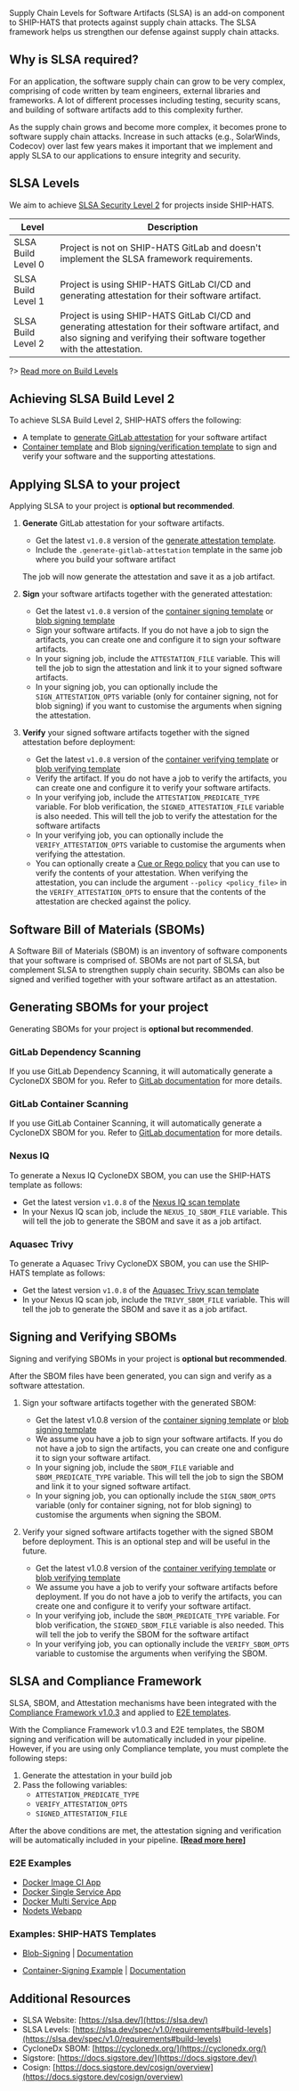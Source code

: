 
Supply Chain Levels for Software Artifacts (SLSA) is an add-on component to SHIP-HATS that protects against supply chain attacks. The SLSA framework helps us  strengthen our defense against supply chain attacks.

## Why is SLSA required?

For an application, the software supply chain can grow to be very complex, comprising of code written by team engineers, external libraries and frameworks. A lot of different processes including testing, security scans, and building of software artifacts add to this complexity further. 

As the supply chain grows and become more complex, it becomes prone to software supply chain attacks. Increase in such attacks (e.g., SolarWinds, Codecov) over last few years makes it important that we implement and apply SLSA to our applications to ensure  integrity and security. 

## SLSA Levels

We aim to achieve [SLSA Security Level 2](https://slsa.dev/spec/v1.0/levels) for projects inside SHIP-HATS.

|Level|Description|
|---|---|
|SLSA Build Level 0| Project is not on SHIP-HATS GitLab and doesn't implement the SLSA framework requirements.
SLSA Build Level 1| Project is using SHIP-HATS GitLab CI/CD and generating attestation for their software artifact.
SLSA Build Level 2| Project is using SHIP-HATS GitLab CI/CD and generating attestation for their software artifact, and also signing and verifying their software together with the attestation.

?> [Read more on Build Levels](https://slsa.dev/spec/v1.0/levels)

## Achieving SLSA Build Level 2

To achieve SLSA Build Level 2, SHIP-HATS offers the following:

-   A template to  [generate GitLab attestation](https://sgts.gitlab-dedicated.com/wog/gvt/ship/ship-hats-templates/-/tree/main/templates#file-gitlab-ci-slsa-commonyml)  for your software artifact
-   [Container template](https://sgts.gitlab-dedicated.com/wog/gvt/ship/ship-hats-templates/-/tree/main/templates#file-gitlab-ci-container-signingyml) and Blob [signing/verification template](https://sgts.gitlab-dedicated.com/wog/gvt/ship/ship-hats-templates/-/tree/main/templates#file-gitlab-ci-blob-signingyml)  to sign and verify your software and the supporting attestations.

## Applying SLSA to your project 

Applying SLSA to your project is **optional but recommended**.

1. **Generate** GitLab attestation for your software artifacts.
    -   Get the latest `v1.0.8` version of the  [generate attestation template](https://sgts.gitlab-dedicated.com/wog/gvt/ship/ship-hats-templates/-/tree/main/templates#file-gitlab-ci-slsa-commonyml).
    -   Include the `.generate-gitlab-attestation` template in the same job where you build your software artifact
    
    The job will now generate the attestation and save it as a job artifact.
1. **Sign** your software artifacts together with the generated attestation:

    -   Get the latest `v1.0.8` version of the  [container signing template](https://sgts.gitlab-dedicated.com/wog/gvt/ship/ship-hats-templates/-/tree/main/templates#file-gitlab-ci-container-signingyml)  or  [blob signing template](https://sgts.gitlab-dedicated.com/wog/gvt/ship/ship-hats-templates/-/tree/main/templates#file-gitlab-ci-blob-signingyml)
    -   Sign your software artifacts. If you do not have a job to sign the artifacts, you can create one and configure it to sign your software artifacts.
    -   In your signing job, include the  `ATTESTATION_FILE`  variable. This will tell the job to sign the attestation and link it to your signed software artifacts.
    -   In your signing job, you can optionally include the  `SIGN_ATTESTATION_OPTS`  variable (only for container signing, not for blob signing) if you want to customise the arguments when signing the attestation.
1. **Verify** your signed software artifacts together with the signed attestation before deployment:

    -   Get the latest `v1.0.8` version of the  [container verifying template](https://sgts.gitlab-dedicated.com/wog/gvt/ship/ship-hats-templates/-/tree/main/templates#file-gitlab-ci-container-signingyml) or [blob verifying template](https://sgts.gitlab-dedicated.com/wog/gvt/ship/ship-hats-templates/-/tree/main/templates#file-gitlab-ci-blob-signingyml)
    -   Verify the artifact. If you do not have a job to verify the artifacts, you can create one and configure it to verify your software artifacts.
    -   In your verifying job, include the  `ATTESTATION_PREDICATE_TYPE`  variable. For blob verification, the  `SIGNED_ATTESTATION_FILE`  variable is also needed. This will tell the job to verify the attestation for the software artifacts
    -   In your verifying job, you can optionally include the  `VERIFY_ATTESTATION_OPTS`  variable to customise the arguments when verifying the attestation.
    -   You can optionally create a  [Cue or Rego policy](https://docs.sigstore.dev/cosign/attestation#validate-in-toto-attestations)  that you can use to verify the contents of your attestation. When verifying the attestation, you can include the argument  `--policy <policy_file>`  in the  `VERIFY_ATTESTATION_OPTS`  to ensure that the contents of the attestation are checked against the policy.

## Software Bill of Materials (SBOMs)

A Software Bill of Materials (SBOM) is an inventory of software components that your software is comprised of. SBOMs are not part of SLSA, but complement SLSA to strengthen supply chain security. SBOMs can also be signed and verified together with your software artifact as an attestation.

## Generating SBOMs for your project 

Generating SBOMs for your project is **optional but recommended**.

### GitLab Dependency Scanning 

If you use GitLab Dependency Scanning, it will automatically generate a CycloneDX SBOM for you. Refer to [GitLab documentation](https://docs.gitlab.com/ee/user/application_security/dependency_scanning/#cyclonedx-software-bill-of-materials) for more details.

### GitLab Container Scanning 

If you use GitLab Container Scanning, it will automatically generate a CycloneDX SBOM for you. Refer to [GitLab documentation](https://docs.gitlab.com/ee/user/application_security/container_scanning/#cyclonedx-software-bill-of-materials) for more details.

### Nexus IQ 

To generate a Nexus IQ CycloneDX SBOM, you can use the SHIP-HATS template as follows:

-   Get the latest version `v1.0.8` of the  [Nexus IQ scan template](https://sgts.gitlab-dedicated.com/wog/gvt/ship/ship-hats-templates/-/tree/main/templates#file-gitlab-ci-nexus-iq-scanyml)
-   In your Nexus IQ scan job, include the  `NEXUS_IQ_SBOM_FILE`  variable. This will tell the job to generate the SBOM and save it as a job artifact.

### Aquasec Trivy

To generate a Aquasec Trivy CycloneDX SBOM, you can use the SHIP-HATS template as follows:

-   Get the latest version `v1.0.8` of the  [Aquasec Trivy scan template](https://sgts.gitlab-dedicated.com/wog/gvt/ship/ship-hats-templates/-/tree/main/templates#file-gitlab-ci-aquasec-trivy-scanyml)
-   In your Nexus IQ scan job, include the  `TRIVY_SBOM_FILE`  variable. This will tell the job to generate the SBOM and save it as a job artifact.

## Signing and Verifying SBOMs

Signing and verifying SBOMs in your project is **optional but recommended**.

After the SBOM files have been generated, you can sign and verify as a software attestation.

1. Sign your software artifacts together with the generated SBOM:

    -   Get the latest v1.0.8 version of the  [container signing template](https://sgts.gitlab-dedicated.com/wog/gvt/ship/ship-hats-templates/-/tree/main/templates#file-gitlab-ci-container-signingyml)  or  [blob signing template](https://sgts.gitlab-dedicated.com/wog/gvt/ship/ship-hats-templates/-/tree/main/templates#file-gitlab-ci-blob-signingyml)
    -   We assume you have a job to sign your software artifacts. If you do not have a job to sign the artifacts, you can create one and configure it to sign your software artifact.
    -   In your signing job, include the  `SBOM_FILE`  variable and  `SBOM_PREDICATE_TYPE`  variable. This will tell the job to sign the SBOM and link it to your signed software artifact.
    -   In your signing job, you can optionally include the  `SIGN_SBOM_OPTS`  variable (only for container signing, not for blob signing) to customise the arguments when signing the SBOM.

1. Verify your signed software artifacts together with the signed SBOM before deployment. This is an optional step and will be useful in the future. 

    -   Get the latest v1.0.8 version of the  [container verifying template](https://sgts.gitlab-dedicated.com/wog/gvt/ship/ship-hats-templates/-/tree/main/templates#file-gitlab-ci-container-signingyml) or [blob verifying template](https://sgts.gitlab-dedicated.com/wog/gvt/ship/ship-hats-templates/-/tree/main/templates#file-gitlab-ci-blob-signingyml)
    -   We assume you have a job to verify your software artifacts before deployment. If you do not have a job to verify the artifacts, you can create one and configure it to verify your software artifact.
    -   In your verifying job, include the  `SBOM_PREDICATE_TYPE`  variable. For blob verification, the  `SIGNED_SBOM_FILE`  variable is also needed. This will tell the job to verify the SBOM for the software artifact
    -   In your verifying job, you can optionally include the  `VERIFY_SBOM_OPTS`  variable to customise the arguments when verifying the SBOM.


## SLSA and Compliance Framework

SLSA, SBOM, and Attestation mechanisms have been integrated with the [Compliance Framework v1.0.3](https://sgts.gitlab-dedicated.com/wog/ship-hats-compliance) and applied to [E2E templates](https://sgts.gitlab-dedicated.com/wog/gvt/ship/e2e-templates).

With the Compliance Framework v1.0.3 and E2E templates, the SBOM signing and verification will be automatically included in your pipeline. However, if you are using only Compliance template, you must complete the following steps:
1. Generate the attestation in your build job 
1. Pass the following variables:
    - `ATTESTATION_PREDICATE_TYPE`
    <!--: This variable is required if you want to verify the gitlab attestation. The gitlab attestation follows the "slsaprovenance" predicate type.-->
    - `VERIFY_ATTESTATION_OPTS` 
    <!--: This variable is for including extra arguments when verifying the attestation. "--check-claims=false" is required for gitlab attestation.  -->
    - `SIGNED_ATTESTATION_FILE` 
 
After the above conditions are met, the attestation signing and verification will be automatically included in your pipeline. **[[Read more here](https://sgts.gitlab-dedicated.com/wog/ship-hats-compliance)]**

<!--

### Templates

**E2E Examples** 
- Docker Image CI App v1.0.2
- Docker Single Service App
- Docker Multi Service App
- Nodets Webapp 

**SHIP-HATS Templates** 
- Blob-Signing 
- Container-Signing 

-->

### E2E Examples

- [Docker Image CI App](https://sgts.gitlab-dedicated.com/wog/gvt/ship/e2e-templates/examples/docker-image-ci-app)  
- [Docker Single Service App](https://sgts.gitlab-dedicated.com/wog/gvt/ship/e2e-templates/examples/docker-single-service-app)
- [Docker Multi Service App](https://sgts.gitlab-dedicated.com/wog/gvt/ship/e2e-templates/examples/docker-multi-services-app)
- [Nodets Webapp](https://sgts.gitlab-dedicated.com/wog/gvt/ship/e2e-templates/examples/nodets-webapp) 

### Examples: SHIP-HATS Templates

- [Blob-Signing](https://sgts.gitlab-dedicated.com/wog/gvt/ship/ship-hats-templates/-/blob/main/gitlab-ci/Blob-Signing.yml) | [Documentation](https://sgts.gitlab-dedicated.com/wog/gvt/ship/ship-hats-templates/-/tree/main/gitlab-ci#example-blob-signing) 

- [Container-Signing Example](https://sgts.gitlab-dedicated.com/wog/gvt/ship/ship-hats-templates/-/blob/main/gitlab-ci/Container-Signing.yml) | [Documentation](https://sgts.gitlab-dedicated.com/wog/gvt/ship/ship-hats-templates/-/tree/main/gitlab-ci#example-container-signing)

## Additional Resources

-   SLSA Website:  [https://slsa.dev/](https://slsa.dev/)
-   SLSA Levels:  [https://slsa.dev/spec/v1.0/requirements#build-levels](https://slsa.dev/spec/v1.0/requirements#build-levels)
-   CycloneDx SBOM:  [https://cyclonedx.org/](https://cyclonedx.org/)
-   Sigstore:  [https://docs.sigstore.dev/](https://docs.sigstore.dev/)
-   Cosign:  [https://docs.sigstore.dev/cosign/overview](https://docs.sigstore.dev/cosign/overview)






<!--## Applying SBOM for SLSA

?> This is an optional feature. However, we recommend that you use this feature. **After you apply SBOM, you will be able to achieve SLSA Security levels 2.** 
-->
